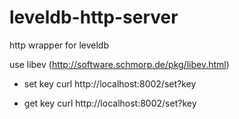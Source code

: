 leveldb-http-server
==========

http wrapper for leveldb

use libev (http://software.schmorp.de/pkg/libev.html)

- set key
curl http://localhost:8002/set?key

- get key
curl http://localhost:8002/set?key

